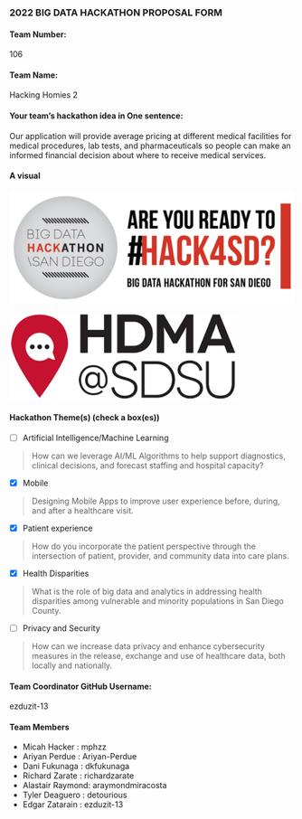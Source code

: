 ### 2022 BIG DATA HACKATHON PROPOSAL FORM

#### Team Number:
106

#### Team Name:
Hacking Homies 2
  
#### Your team’s hackathon idea in One sentence:
Our application will provide average pricing at different medical facilities for medical procedures, lab tests, and pharmaceuticals so people can make an informed financial decision about where to receive medical services.

#### A visual
![bigdatahackathon4sd](https://github.com/BigDataForSanDiego/bigdataforsandiego.github.io/blob/master/templates/img/Hackathon-Promot-Img-1.png?raw=true "Big Data Hackathon for San Diego 2022")  

<img height="10%" width="80%" alt="hdma" src="https://github.com/BigDataForSanDiego/bigdataforsandiego.github.io/blob/master/templates/img/hdma2.png?raw=true"> 


#### Hackathon Theme(s) (check a box(es))
- [ ] Artificial Intelligence/Machine Learning 
> How can we leverage AI/ML Algorithms to help support diagnostics, clinical decisions, and forecast staffing and hospital capacity?
- [X] Mobile
> Designing Mobile Apps to improve user experience before, during, and after a healthcare visit.
- [X] Patient experience
> How do you incorporate the patient perspective through the intersection of patient, provider, and community data into care plans.
- [X] Health Disparities
> What is the role of big data and analytics in addressing health disparities among vulnerable and minority populations in San Diego County.
- [ ] Privacy and Security
> How can we increase data privacy and enhance cybersecurity measures in the release, exchange and use of healthcare data, both locally and nationally.

#### Team Coordinator GitHub Username:
ezduzit-13

#### Team Members 
- Micah Hacker : mphzz
- Ariyan Perdue : Ariyan-Perdue
- Dani Fukunaga : dkfukunaga 
- Richard Zarate : richardzarate
- Alastair Raymond: araymondmiracosta
- Tyler Deaguero : detourious
- Edgar Zatarain : ezduzit-13

